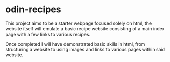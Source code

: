 # odin-recipes

This project aims to be a starter webpage focused solely on html, the website itself will emulate a basic recipe website consisting of a main index page with a few links to various recipes. 

Once completed I will have demonstrated basic skills in html, from structuring a website to using images and links to various pages within said website. 